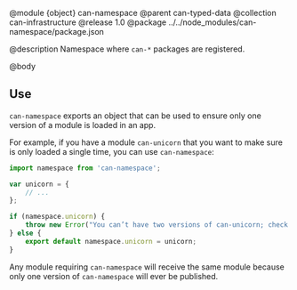 @module {object} can-namespace
@parent can-typed-data
@collection can-infrastructure
@release 1.0
@package ../../node_modules/can-namespace/package.json

@description Namespace where `can-*` packages are registered.

@body

## Use

`can-namespace` exports an object that can be used to ensure only one version of a module is loaded in an app.

For example, if you have a module `can-unicorn` that you want to make sure is only loaded a single time, you can use `can-namespace`:

```js
import namespace from 'can-namespace';

var unicorn = {
	// ...
};

if (namespace.unicorn) {
	throw new Error("You can’t have two versions of can-unicorn; check your dependencies");
} else {
	export default namespace.unicorn = unicorn;
}
```

Any module requiring `can-namespace` will receive the same module because only one version of `can-namespace` will ever be published.
